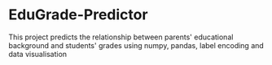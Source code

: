 # EduGrade-Predictor
This project predicts the relationship between parents' educational background and students' grades using numpy, pandas, label encoding and data visualisation
